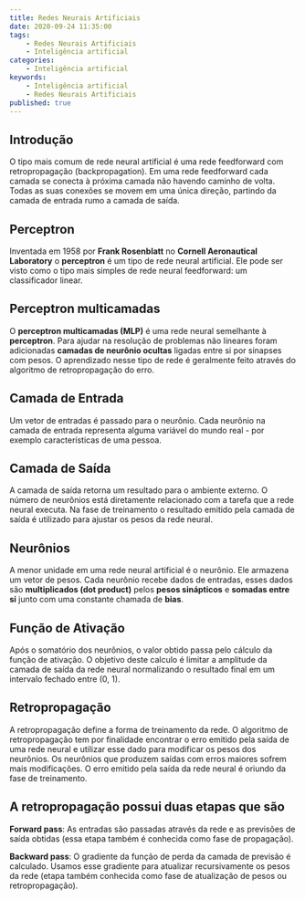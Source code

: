 ```yaml
---
title: Redes Neurais Artificiais
date: 2020-09-24 11:35:00
tags:
    - Redes Neurais Artificiais
    - Inteligência artificial
categories:
    - Inteligência artificial
keywords:
    - Inteligência artificial
    - Redes Neurais Artificiais
published: true
---
```


## Introdução
O tipo mais comum de rede neural artificial é uma rede feedforward com retropropagação (backpropagation). Em uma rede feedforward cada camada se conecta à próxima camada não havendo caminho de volta. Todas as suas conexões se movem em uma única direção, partindo da camada de entrada rumo a camada de saída.

## Perceptron
Inventada em 1958 por **Frank Rosenblatt** no **Cornell Aeronautical Laboratory** o **perceptron** é um tipo de rede neural artificial. Ele pode ser visto como o tipo mais simples de rede neural feedforward: um classificador linear.

## Perceptron multicamadas
O **perceptron multicamadas (MLP)** é uma rede neural semelhante à **perceptron**. Para ajudar na resolução de problemas não lineares foram adicionadas **camadas de neurônio ocultas** ligadas entre si por sinapses com pesos. O aprendizado nesse tipo de rede é geralmente feito através do algoritmo de retropropagação do erro.

## Camada de Entrada
Um vetor de entradas é passado para o neurônio. Cada neurônio na camada de entrada representa alguma variável do mundo real - por exemplo características de uma pessoa.

## Camada de Saída
A camada de saída retorna um resultado para o ambiente externo. O número de neurônios está diretamente relacionado com a tarefa que a rede neural executa. Na fase de treinamento o resultado emitido pela camada de saída é utilizado para ajustar os pesos da rede neural.

## Neurônios
A menor unidade em uma rede neural artificial é o neurônio. Ele armazena um vetor de pesos. Cada neurônio recebe dados de entradas, esses dados são  **multiplicados (dot product)** pelos **pesos sinápticos** e **somadas entre si** junto com uma constante chamada de **bias**.

## Função de Ativação
Após o somatório dos neurônios, o valor obtido passa pelo cálculo da função de ativação. O objetivo deste calculo é limitar a amplitude da camada de saída da rede neural normalizando o resultado final em um intervalo fechado entre (0, 1).

## Retropropagação
A retropropagação define a forma de treinamento da rede. O algoritmo de retropropagação tem por finalidade encontrar o erro emitido pela saída de uma rede neural e utilizar esse dado para modificar os pesos dos neurônios. Os neurônios que produzem saídas com erros maiores sofrem mais modificações. O erro emitido pela saída da rede neural é oriundo da fase de treinamento.

## A retropropagação possui duas etapas que são

**Forward pass**: As entradas são passadas através da rede e as previsões de saída obtidas (essa etapa também é conhecida como fase de propagação).

**Backward pass**: O gradiente da função de perda da camada de previsão é calculado. Usamos esse gradiente para atualizar recursivamente os pesos da rede (etapa também conhecida como fase de atualização de pesos ou retropropagação).
